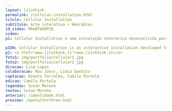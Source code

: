 ```yaml
---
layout: lilothink
permalink: /cellular-installation.html
titulo: Cellular Installation
subtitulo: Arte interativa + Wearables
id_video: RReBTbm8P2Q
video: 
p1: Cellular Installation é uma instalação interativa desenvolvida para o Projeto Estufa - curadoria de atividades de economia criativa dentro do São Paulo Fashion Week (SPFW), que ocorreu entre 23 e 25 de outubro de 2018. A instalação trabalha com bordados de linha condutiva que ao serem tocados propagam luzes pela obra. Feita com peças de feltro modulares que se encaixam sem necessitar de costura, propõe que as pessoas participem da instalação fazendo seus próprios bordados e expandindo a obra, fazendo-a crescer pelo galpão como um organismo vivo. Os princípios utilizados na construção da Cellular Installation serviram de base para a criação do <a href=”http://www.nana-kit.com/”>Nana</a>, um kit de iniciação aos wearables que está sendo desenvolvido no LILO.ZONE. 

p1EN: Cellular Installation is an interactive installation developed for the Greenhouse Project - curated creative economy activities within São Paulo Fashion Week (SPFW), which took place from October 23rd to 25th, 2018. The installation works with conductive embroidery that when touched spread lights throughout the work. Made with modular felt pieces that fit together without the need for sewing, it proposes that people participate in the installation by making their own embroidery and expanding the work, making it grow through the shed like a living organism. The principles used in building Cellular Installation served as the foundation for the creation of <a href="http://www.nana-kit.com/"> Nana </a>, a wearables starter kit being developed. on LILO.ZONE.
p2: <a href="www.lilothink.it">www.lilothink.it</a>
foto1: img/portfolio/cellular1.jpg
foto2: img/portfolio/cellular2.jpg
direcao: Lina Lopes
colaboracao: Mau Jabur, Lidia Ganhito
captacao: Renata Torralba, Camila Portela
edicao: Camila Portela
legendas: Susan Moreno
textos: Susan Moreno
anterior: /identidade.html
proximo: /apetalforthree.html
---
```

